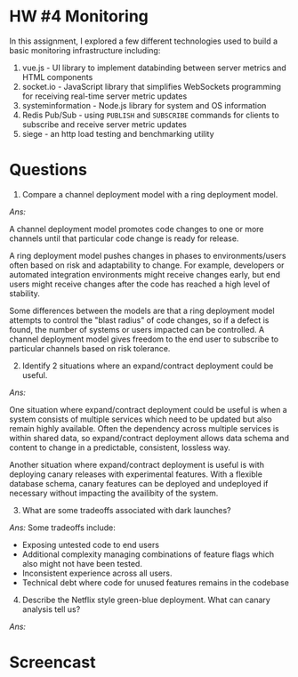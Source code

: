 # HW #4 Monitoring
In this assignment, I explored a few different technologies used to build a basic monitoring infrastructure including:

1. vue.js - UI library to implement databinding between server metrics and HTML components
2. socket.io - JavaScript library that simplifies WebSockets programming for receiving real-time server metric updates
3. systeminformation - Node.js library for system and OS information
4. Redis Pub/Sub - using `PUBLISH` and `SUBSCRIBE` commands for clients to subscribe and receive server metric updates
5. siege - an http load testing and benchmarking utility


# Questions

1. Compare a channel deployment model with a ring deployment model.

_Ans:_ 

A channel deployment model promotes code changes to one or more channels until that particular code change is ready 
for release.

A ring deployment model pushes changes in phases to environments/users often based on risk and adaptability 
to change. For example, developers or automated integration environments might receive changes early, but end users
might receive changes after the code has reached a high level of stability.

Some differences between the models are that a ring deployment model attempts to control the "blast radius" of code
changes, so if a defect is found, the number of systems or users impacted can be controlled. A channel deployment
model gives freedom to the end user to subscribe to particular channels based on risk tolerance.

2. Identify 2 situations where an expand/contract deployment could be useful.

_Ans:_

One situation where expand/contract deployment could be useful is when a system consists of multiple services which
need to be updated but also remain highly available. Often the dependency across multiple services is within shared 
data, so expand/contract deployment allows data schema and content to change in a predictable, consistent, lossless 
way.

Another situation where expand/contract deployment is useful is with deploying canary releases with experimental
features. With a flexible database schema, canary features can be deployed and undeployed if necessary without 
impacting the availibity of the system.



3. What are some tradeoffs associated with dark launches?

_Ans:_ Some tradeoffs include:

* Exposing untested code to end users
* Additional complexity managing combinations of feature flags which also might not have been tested.
* Inconsistent experience across all users.
* Technical debt where code for unused features remains in the codebase


4. Describe the Netflix style green-blue deployment. What can canary analysis tell us?

_Ans:_


# Screencast
